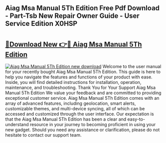 ## Aiag Msa Manual 5Th Edition Free Pdf Download - Part-Tsb New Repair Owner Guide - User Service Edition X0HSP

# <h2><a href="http://bc219.oget.top/?id=Aiag+Msa+Manual+5Th+Edition">🔗Download New 👉🔴 Aiag Msa Manual 5Th Edition</a></h2>

[![Aiag Msa Manual 5Th Edition new download](https://i.imgur.com/5g1atiW.png)](http://bc219.oget.top/?id=Aiag+Msa+Manual+5Th+Edition)
Welcome to the user manual for your recently bought Aiag Msa Manual 5Th Edition. This guide is here to help you navigate the features and functions of your product with ease. Inside, you will find detailed instructions for installation, operation, maintenance, and troubleshooting. Thank You for Your Support Aiag Msa Manual 5Th Edition We value your feedback and are committed to providing exceptional customer service. Aiag Msa Manual 5Th Edition comes with an array of advanced features, including geolocation, smart alerts, customizable themes, and multi-device syncing, all of which can be accessed and customized through the user interface. Our expectation is that the Aiag Msa Manual 5Th Edition has been a clear and easy-to-understand resource in your journey to becoming proficient in using your new gadget. Should you need any assistance or clarification, please do not hesitate to contact our support team.
